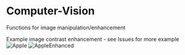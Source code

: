 # Computer-Vision
Functions for image manipulation/enhancement

Example image contrast enhancement - see Issues for more example
![Apple](https://user-images.githubusercontent.com/17757035/45930893-92568a00-bf1a-11e8-8039-4fe0665cbb6d.jpg)
![AppleEnhanced](https://user-images.githubusercontent.com/17757035/45930894-9387b700-bf1a-11e8-8927-c9416883880b.png)

